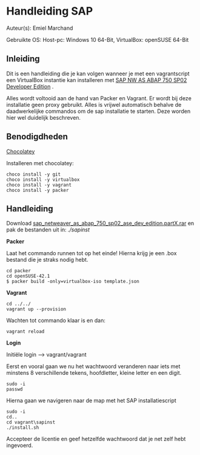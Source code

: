 # Handleiding SAP

Auteur(s): Emiel Marchand 

Gebruikte OS: Host-pc: Windows 10 64-Bit, VirtualBox: openSUSE 64-Bit

## Inleiding

Dit is een handleiding die je kan volgen wanneer je met een vagrantscript een VirtualBox instantie kan installeren met [SAP NW AS ABAP 750 SP02 Developer Edition](https://blogs.sap.com/2016/11/03/sap-nw-as-abap-750-sp02-developer-edition-to-download/?preview_id=391853) .

Alles wordt voltooid aan de hand van Packer en Vagrant. Er wordt bij deze installatie geen proxy gebruikt. Alles is vrijwel automatisch behalve de daadwerkelijke commandos om de sap installatie te starten. Deze worden hier wel duidelijk beschreven.

## Benodigdheden

[Chocolatey](https://chocolatey.org/install)

Installeren met chocolatey: 
```
choco install -y git
choco install -y virtualbox
choco install -y vagrant
choco install -y packer
```

## Handleiding

Download [sap_netweaver_as_abap_750_sp02_ase_dev_edition.partX.rar](https://tools.hana.ondemand.com/#abap) en pak de bestanden uit in: *./sapinst*

**Packer** 

Laat het commando runnen tot op het einde! Hierna krijg je een .box bestand die je straks nodig hebt.
```
cd packer
cd openSUSE-42.1
$ packer build -only=virtualbox-iso template.json
```

**Vagrant**

```
cd ../../
vagrant up --provision
```

Wachten tot commando klaar is en dan:

```
vagrant reload
```

**Login**

Initiële login --> vagrant/vagrant

Eerst en vooral gaan we nu het wachtwoord veranderen naar iets met minstens 8 verschillende tekens, hoofdletter, kleine letter en een digit.

```
sudo -i
passwd
```

Hierna gaan we navigeren naar de map met het SAP installatiescript

```
sudo -i
cd..
cd vagrant\sapinst
./install.sh
```

Accepteer de licentie en geef hetzelfde wachtwoord dat je net zelf hebt ingevoerd.
